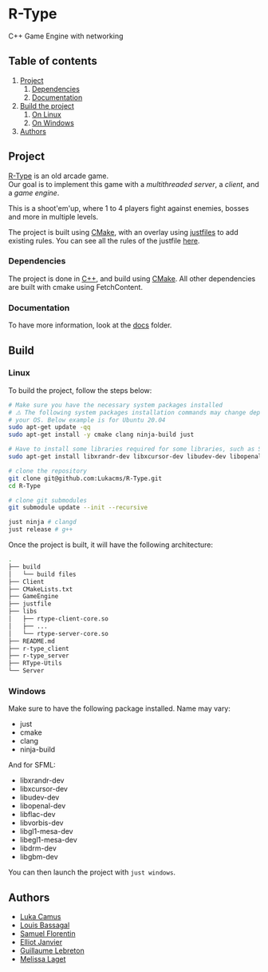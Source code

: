 # R-Type
C++ Game Engine with networking

## Table of contents
1. [Project](#Project)
    1. [Dependencies](#Dependencies)
    2. [Documentation](#Documentation)
2. [Build the project](#Build)
    1. [On Linux](#Linux)
    2. [On Windows](#Windows)
3. [Authors](#Authors)

## Project
[R-Type](https://en.wikipedia.org/wiki/R-Type) is an old arcade game.\
Our goal is to implement this game with a *multithreaded server*, a *client*, and a *game engine*.

This is a shoot'em'up, where 1 to 4 players fight against enemies, bosses and more in multiple levels.

The project is built using [CMake](https://cmake.org/), with an overlay using [justfiles](https://github.com/casey/just) to add existing rules.
You can see all the rules of the justfile [here](./docs/Build.md).

### Dependencies
The project is done in [C++](https://en.wikipedia.org/wiki/C%2B%2B), and build using [CMake](https://cmake.org/).
All other dependencies are built with cmake using FetchContent.

### Documentation
To have more information, look at the [docs](./docs/) folder.

## Build

### Linux
To build the project, follow the steps below:
```bash
# Make sure you have the necessary system packages installed
# ⚠️ The following system packages installation commands may change depending on 
# your OS. Below example is for Ubuntu 20.04
sudo apt-get update -qq
sudo apt-get install -y cmake clang ninja-build just

# Have to install some libraries required for some libraries, such as SFML
sudo apt-get install libxrandr-dev libxcursor-dev libudev-dev libopenal-dev libflac-dev libvorbis-dev libgl1-mesa-dev libegl1-mesa-dev libdrm-dev libgbm-dev

# clone the repository
git clone git@github.com:Lukacms/R-Type.git
cd R-Type

# clone git submodules
git submodule update --init --recursive

just ninja # clangd
just release # g++
```

Once the project is built, it will have the following architecture:
```bash
.
├── build
│   └── build files
├── Client
├── CMakeLists.txt
├── GameEngine
├── justfile
├── libs
│   ├── rtype-client-core.so
│   ├── ...
│   └── rtype-server-core.so
├── README.md
├── r-type_client
├── r-type_server
├── RType-Utils
└── Server
```

### Windows
Make sure to have the following package installed. Name may vary:
* just
* cmake
* clang
* ninja-build

And for SFML:
* libxrandr-dev
* libxcursor-dev
* libudev-dev
* libopenal-dev
* libflac-dev
* libvorbis-dev
* libgl1-mesa-dev
* libegl1-mesa-dev
* libdrm-dev
* libgbm-dev

You can then launch the project with `just windows`.


## Authors
* [Luka Camus](https://github.com/Lukacms)
* [Louis Bassagal](https://github.com/LouisBassagal)
* [Samuel Florentin](https://github.com/SamuelFlorentin)
* [Elliot Janvier](https://github.com/eljanvier2)
* [Guillaume Lebreton](https://github.com/Lebonvieuxgui)
* [Melissa Laget](https://github.com/Melissa-Laget)
